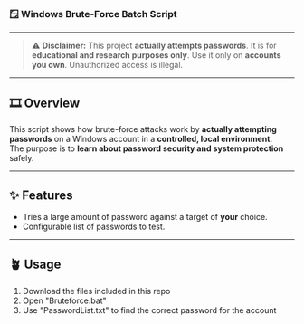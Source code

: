 ### 🪟 Windows Brute-Force Batch Script

---

> ⚠️ **Disclaimer:** This project **actually attempts passwords**. It is for **educational and research purposes only**. Use it only on **accounts you own**. Unauthorized access is illegal.

---

## 🎞️ Overview

This script shows how brute-force attacks work by **actually attempting passwords** on a Windows account in a **controlled, local environment**.  
The purpose is to **learn about password security and system protection** safely.

---

## ✨ Features

- Tries a large amount of password against a target of **your** choice.
- Configurable list of passwords to test.

---

## 🪴 Usage

1. Download the files included in this repo
2. Open "Bruteforce.bat"
3. Use "PasswordList.txt" to find the correct password for the account
